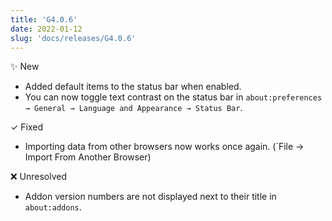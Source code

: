 ```yaml
---
title: 'G4.0.6'
date: 2022-01-12
slug: 'docs/releases/G4.0.6'
---
```


✨ New

- Added default items to the status bar when enabled.
- You can now toggle text contrast on the status bar in `about:preferences → General → Language and Appearance → Status Bar`.

✓ Fixed

- Importing data from other browsers now works once again. (`File → Import From Another Browser)

❌ Unresolved

- Addon version numbers are not displayed next to their title in `about:addons`.
